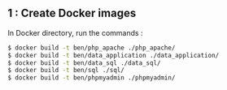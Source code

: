 1 : Create Docker images
-----------------------------

In Docker directory, run the commands :
```bash
$ docker build -t ben/php_apache ./php_apache/
$ docker build -t ben/data_application ./data_application/
$ docker build -t ben/data_sql ./data_sql/
$ docker build -t ben/sql ./sql/
$ docker build -t ben/phpmyadmin ./phpmyadmin/
```
